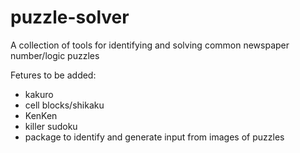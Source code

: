# puzzle-solver
A collection of tools for identifying and solving common newspaper number/logic puzzles

Fetures to be added:
  - kakuro
  - cell blocks/shikaku
  - KenKen
  - killer sudoku
  - package to identify and generate input from images of puzzles
